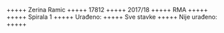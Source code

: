 +++++ Zerina Ramic
+++++ 17812
+++++ 2017/18
+++++ RMA
+++++
+++++ Spirala 1
+++++ Urađeno: 
+++++ Sve stavke
+++++ Nije urađeno:
+++++ 